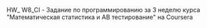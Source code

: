 HW_ W8_CI - Задание по программированию за 3 неделю курса "Математическая статистика и АВ тестирование" на Coursera

